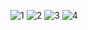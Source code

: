 ![1](https://github.com/MingBRN/Project/assets/165459142/549b7dfa-251c-4d62-afc2-e224b1fefdb9)
![2](https://github.com/MingBRN/Project/assets/165459142/592a2d92-38b1-4457-b0a6-054a828a5580)
![3](https://github.com/MingBRN/Project/assets/165459142/9248c4a6-9c4a-4dc5-b1f4-9cc77d4defee)
![4](https://github.com/MingBRN/Project/assets/165459142/5e080179-181d-4538-8394-07dd197f061a)
